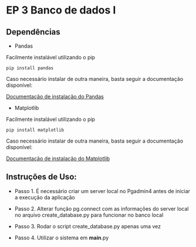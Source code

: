 # EP 3 Banco de dados I

## Dependências

- Pandas

Facilmente instalável utilizando o pip

```
pip install pandas
```

Caso necessário instalar de outra maneira, basta seguir a documentação disponível:

[Documentação de instalação do Pandas](https://pandas.pydata.org/docs/getting_started/install.html)

- Matplotlib

Facilmente instalável utilizando o pip

```
pip install matplotlib 
```
Caso necessário instalar de outra maneira, basta seguir a documentação disponível:

[Documentação de instalação do Matplotlib](https://matplotlib.org/stable/users/installing/index.html)

## Instruções de Uso:

- Passo 1. É necessário criar um server local no Pgadmin4 antes de iniciar a execução da aplicação

- Passo 2. Alterar função pg.connect com as informações do server local no arquivo create_database.py para funcionar no banco local 

- Passo 3. Rodar o script create_database.py apenas uma vez

- Passo 4. Utilizar o sistema em __main__.py
